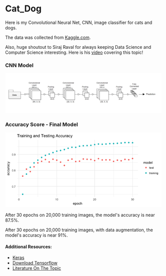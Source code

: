 # Cat_Dog
Here is my Convolutional Neural Net, CNN, image classifier for cats and dogs. 

The data was collected from [Kaggle.com](https://www.kaggle.com/c/dogs-vs-cats).

Also, huge shoutout to Siraj Raval for always keeping Data Science and Computer Science interesting. Here is his [video](https://www.youtube.com/watch?v=cAICT4Al5Ow) covering this topic!

### CNN Model
![CNN Model](https://github.com/Life-According-to-Jordan/Cat_Dog/blob/master/CNN.png)

### Accuracy Score - Final Model
![Final Model](https://github.com/Life-According-to-Jordan/Cat_Dog/blob/master/CNN_Accuracy.png)

After 30 epochs on 20,000 training images, the model's accuracy is near 87.5%.

After 30 epochs on 20,000 training images, with data augmentation, the model's accuracy is near 91%.

#### Additional Resources:
* [Keras](https://keras.io/)
* [Download Tensorflow](https://www.tensorflow.org/install/)
* [Literature On The Topic](http://papers.nips.cc/book/advances-in-neural-information-processing-systems-28-2015)
